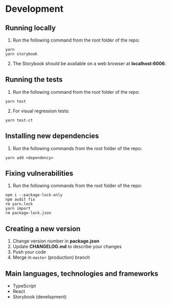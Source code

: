 # Development

## Running locally

1. Run the following command from the root folder of the repo:

```
yarn
yarn storybook
```

2. The Storybook should be available on a web browser at **localhost:6006**.

## Running the tests

1. Run the following command from the root folder of the repo:

```
yarn test
```

2. For visual regression tests:

```
yarn test-ct
```

## Installing new dependencies

1. Run the following commands from the root folder of the repo:

```
yarn add <dependency>
```

## Fixing vulnerabilities

1. Run the following commands from the root folder of the repo:

```
npm i --package-lock-only
npm audit fix
rm yarn.lock
yarn import
rm package-lock.json
```

## Creating a new version

1. Change version number in **package.json**
2. Update **CHANGELOG.md** to describe your changes
3. Push your code
4. Merge in `master` (production) branch

## Main languages, technologies and frameworks

- TypeScript
- React
- Storybook (development)
